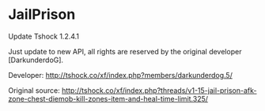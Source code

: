 JailPrison
==========

Update Tshock 1.2.4.1

Just update to new API, all rights are reserved by the original developer [DarkunderdoG].

Developer:
http://tshock.co/xf/index.php?members/darkunderdog.5/

Original source:
http://tshock.co/xf/index.php?threads/v1-15-jail-prison-afk-zone-chest-diemob-kill-zones-item-and-heal-time-limit.325/
